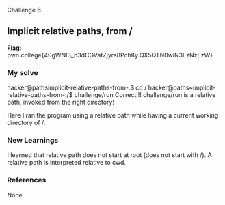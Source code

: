 Challenge 6
## Implicit relative paths, from /

**Flag:** pwn.college{40gWNI3_n3dCGVatZjyrs8PchKy.QX5QTN0wiN3EzNzEzW} 

### My solve
hacker@pathsimplicit-relative-paths-from-:$ cd / 
hacker@paths~implicit-relative-paths-from-:/$ challenge/run 
Correct!!! challenge/run is a relative path, invoked from the right directory! 

Here I ran the program using a relative path while having a current working directory of /. 

### New Learnings
I learned that relative path does not start at root (does not start with /). A relative path is interpreted relative to cwd.

### References
None
